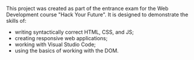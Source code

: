 This project was created as part of the entrance exam for the Web Development course "Hack Your Future". It is designed to demonstrate the skills of:
- writing syntactically correct HTML, CSS, and JS;
- creating responsive web applications;
- working with Visual Studio Code;
- using the basics of working with the DOM.
